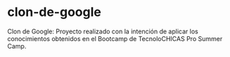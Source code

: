 # clon-de-google
Clon de Google: Proyecto realizado con la intención de aplicar los conocimientos obtenidos en el Bootcamp de TecnoloCHICAS Pro Summer Camp.
